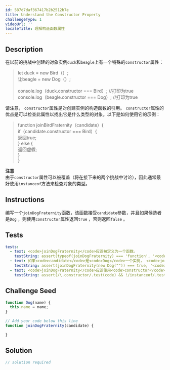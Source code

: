 ```yaml
---
id: 587d7daf367417b2b2512b7e
title: Understand the Constructor Property
challengeType: 1
videoUrl: ''
localeTitle: 理解构造函数属性
---
```


## Description
<section id="description">在以前的挑战中创建的对象实例<code>duck</code>和<code>beagle</code>上有一个特殊的<code>constructor</code>属性： <blockquote> let duck = new Bird（）; <br>让beagle = new Dog（）; <br><br> console.log（duck.constructor === Bird）; //打印为true <br> console.log（beagle.constructor === Dog）; //打印为true </blockquote>请注意， <code>constructor</code>属性是对创建实例的构造函数的引用。 <code>constructor</code>属性的优点是可以检查此属性以找出它是什么类型的对象。以下是如何使用它的示例： <blockquote> function joinBirdFraternity（candidate）{ <br> if（candidate.constructor === Bird）{ <br>返回true; <br> } else { <br>返回虚假; <br> } <br> } </blockquote> <strong>注意</strong> <br>由于<code>constructor</code>属性可以被覆盖（将在接下来的两个挑战中讨论），因此通常最好使用<code>instanceof</code>方法来检查对象的类型。 </section>

## Instructions
<section id="instructions">编写一个<code>joinDogFraternity</code>函数，该函数接受<code>candidate</code>参数，并且如果候选者是<code>Dog</code> ，则使用<code>constructor</code>属性返回<code>true</code> ，否则返回<code>false</code> 。 </section>

## Tests
<section id='tests'>

```yml
tests:
  - text: <code>joinDogFraternity</code>应该被定义为一个函数。
    testString: assert(typeof(joinDogFraternity) === 'function', '<code>joinDogFraternity</code> should be defined as a function.');
  - text: 如果<code>candidate</code>是<code>Dog</code>一个实例， <code>joinDogFraternity</code>应该返回true。
    testString: assert(joinDogFraternity(new Dog("")) === true, '<code>joinDogFraternity</code> should return true if<code>candidate</code> is an instance of <code>Dog</code>.');
  - text: <code>joinDogFraternity</code>应该使用<code>constructor</code>属性。
    testString: assert(/\.constructor/.test(code) && !/instanceof/.test(code), '<code>joinDogFraternity</code> should use the <code>constructor</code> property.');

```

</section>

## Challenge Seed
<section id='challengeSeed'>

<div id='js-seed'>

```js
function Dog(name) {
  this.name = name;
}

// Add your code below this line
function joinDogFraternity(candidate) {

}

```

</div>



</section>

## Solution
<section id='solution'>

```js
// solution required
```
</section>
